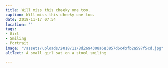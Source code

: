 ```yaml
---
title: Will miss this cheeky one too.
caption: Will miss this cheeky one too.
date: 2018-11-17 07:54
location: ''
tags:
- Girl
- Smiling
- Portrait
image: "/assets/uploads/2018/11/8d2694308a6e3857d6c4bfb2a597f5cd.jpg"
altText: A small girl sat on a stool smiling

---
```

